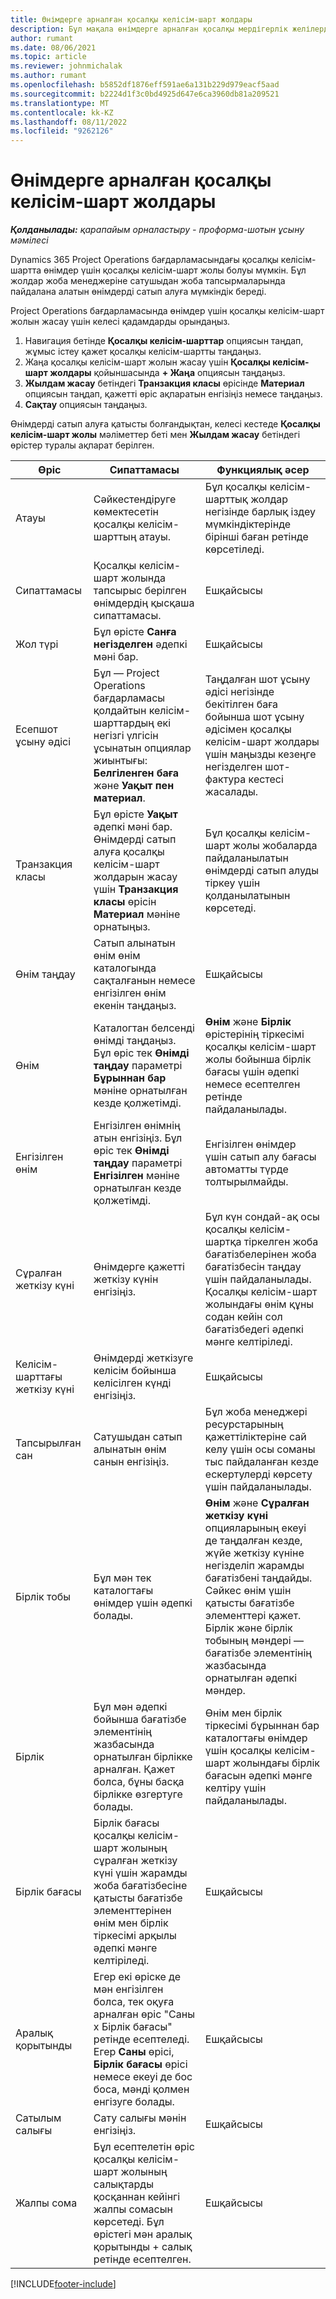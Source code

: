 ```yaml
---
title: Өнімдерге арналған қосалқы келісім-шарт жолдары
description: Бұл мақала өнімдерге арналған қосалқы мердігерлік желілерді қалай жазу керектігін және жеткізушілерден өнімді сатып алуды жазу үшін әртүрлі өрістерді қалай пайдалану керектігін түсіндіреді.
author: rumant
ms.date: 08/06/2021
ms.topic: article
ms.reviewer: johnmichalak
ms.author: rumant
ms.openlocfilehash: b5852df1876eff591ae6a131b229d979eacf5aad
ms.sourcegitcommit: b2224d1f3c0bd4925d647e6ca3960db81a209521
ms.translationtype: MT
ms.contentlocale: kk-KZ
ms.lasthandoff: 08/11/2022
ms.locfileid: "9262126"
---
```

# <a name="subcontract-lines-for-products"></a>Өнімдерге арналған қосалқы келісім-шарт жолдары

_**Қолданылады:** қарапайым орналастыру - проформа-шотын ұсыну мәмілесі_

Dynamics 365 Project Operations бағдарламасындағы қосалқы келісім-шартта өнімдер үшін қосалқы келісім-шарт жолы болуы мүмкін. Бұл жолдар жоба менеджеріне сатушыдан жоба тапсырмаларында пайдалана алатын өнімдерді сатып алуға мүмкіндік береді.

Project Operations бағдарламасында өнімдер үшін қосалқы келісім-шарт жолын жасау үшін келесі қадамдарды орындаңыз.

1. Навигация бетінде **Қосалқы келісім-шарттар** опциясын таңдап, жұмыс істеу қажет қосалқы келісім-шартты таңдаңыз. 
2. Жаңа қосалқы келісім-шарт жолын жасау үшін **Қосалқы келісім-шарт жолдары** қойыншасында **+ Жаңа** опциясын таңдаңыз.
3. **Жылдам жасау** бетіндегі **Транзакция класы** өрісінде **Материал** опциясын таңдап, қажетті өріс ақпаратын енгізіңіз немесе таңдаңыз. 
4. **Сақтау** опциясын таңдаңыз.

Өнімдерді сатып алуға қатысты болғандықтан, келесі кестеде **Қосалқы келісім-шарт жолы** мәліметтер беті мен **Жылдам жасау** бетіндегі өрістер туралы ақпарат берілген.

| Өріс | Сипаттамасы | Функциялық әсер|
| ----- | ----------- | ----------- |
| Атауы | Сәйкестендіруге көмектесетін қосалқы келісім-шарттың атауы. |Бұл қосалқы келісім-шарттық жолдар негізінде барлық іздеу мүмкіндіктерінде бірінші баған ретінде көрсетіледі.
| Сипаттамасы | Қосалқы келісім-шарт жолында тапсырыс берілген өнімдердің қысқаша сипаттамасы. | Ешқайсысы |
| Жол түрі | Бұл өрісте **Санға негізделген** әдепкі мәні бар. |Ешқайсысы |
| Есепшот ұсыну әдісі | Бұл — Project Operations бағдарламасы қолдайтын келісім-шарттардың екі негізгі үлгісін ұсынатын опциялар жиынтығы: **Белгіленген баға** және **Уақыт пен материал**. | Таңдалған шот ұсыну әдісі негізінде бекітілген баға бойынша шот ұсыну әдісімен қосалқы келісім-шарт жолдары үшін маңызды кезеңге негізделген шот-фактура кестесі жасалады. |
| Транзакция класы |Бұл өрісте **Уақыт** әдепкі мәні бар. Өнімдерді сатып алуға қосалқы келісім-шарт жолдарын жасау үшін **Транзакция класы** өрісін **Материал** мәніне орнатыңыз.  | Бұл қосалқы келісім-шарт жолы жобаларда пайдаланылатын өнімдерді сатып алуды тіркеу үшін қолданылатынын көрсетеді. |
| Өнім таңдау | Сатып алынатын өнім өнім каталогында сақталғанын немесе енгізілген өнім екенін таңдаңыз. |Ешқайсысы |
| Өнім  | Каталогтан белсенді өнімді таңдаңыз. Бұл өріс тек **Өнімді таңдау** параметрі **Бұрыннан бар** мәніне орнатылған кезде қолжетімді. |**Өнім** және **Бірлік** өрістерінің тіркесімі қосалқы келісім-шарт жолы бойынша бірлік бағасы үшін әдепкі немесе есептелген ретінде пайдаланылады.
| Енгізілген өнім | Енгізілген өнімнің атын енгізіңіз. Бұл өріс тек **Өнімді таңдау** параметрі **Енгізілген** мәніне орнатылған кезде қолжетімді.  |Енгізілген өнімдер үшін сатып алу бағасы автоматты түрде толтырылмайды.|
| Сұралған жеткізу күні | Өнімдерге қажетті жеткізу күнін енгізіңіз.| Бұл күн сондай-ақ осы қосалқы келісім-шартқа тіркелген жоба бағатізбелерінен жоба бағатізбесін таңдау үшін пайдаланылады. Қосалқы келісім-шарт жолындағы өнім құны содан кейін сол бағатізбедегі әдепкі мәнге келтіріледі. |
| Келісім-шарттағы жеткізу күні | Өнімдерді жеткізуге келісім бойынша келісілген күнді енгізіңіз.  |Ешқайсысы|
| Тапсырылған сан | Сатушыдан сатып алынатын өнім санын енгізіңіз.| Бұл жоба менеджері ресурстарының қажеттіліктеріне сай келу үшін осы соманы тыс пайдаланған кезде ескертулерді көрсету үшін пайдаланылады.|
| Бірлік тобы | Бұл мән тек каталогтағы өнімдер үшін әдепкі болады. |**Өнім** және **Сұралған жеткізу күні** опцияларының екеуі де таңдалған кезде, жүйе жеткізу күніне негізделіп жарамды бағатізбені таңдайды. Сәйкес өнім үшін қатысты бағатізбе элементтері қажет. Бірлік және бірлік тобының мәндері — бағатізбе элементінің жазбасында орнатылған әдепкі мәндер. |
| Бірлік | Бұл мән әдепкі бойынша бағатізбе элементінің жазбасында орнатылған бірлікке арналған. Қажет болса, бұны басқа бірлікке өзгертуге болады.| Өнім мен бірлік тіркесімі бұрыннан бар каталогтағы өнімдер үшін қосалқы келісім-шарт жолындағы бірлік бағасын әдепкі мәнге келтіру үшін пайдаланылады. |
| Бірлік бағасы | Бірлік бағасы қосалқы келісім-шарт жолының сұралған жеткізу күні үшін жарамды жоба бағатізбесіне қатысты бағатізбе элементтерінен өнім мен бірлік тіркесімі арқылы әдепкі мәнге келтіріледі.  |Ешқайсысы |
| Аралық қорытынды | Егер екі өріске де мән енгізілген болса, тек оқуға арналған өріс "Саны x Бірлік бағасы" ретінде есептеледі. Егер **Саны** өрісі, **Бірлік бағасы** өрісі немесе екеуі де бос боса, мәнді қолмен енгізуге болады.  |Ешқайсысы |
| Сатылым салығы | Сату салығы мәнін енгізіңіз. |Ешқайсысы |
| Жалпы сома | Бұл есептелетін өріс қосалқы келісім-шарт жолының салықтарды қосқаннан кейінгі жалпы сомасын көрсетеді. Бұл өрістегі мән аралық қорытынды + салық ретінде есептелген. |Ешқайсысы |


[!INCLUDE[footer-include](../../includes/footer-banner.md)]
